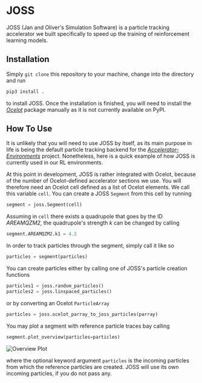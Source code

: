 # JOSS

JOSS (Jan and Oliver's Simulation Software) is a particle tracking accelerator we built specifically to speed up the training of reinforcement learning models.

## Installation

Simply `git clone` this repository to your machine, change into the directory and run

```bash
pip3 install .
```

to install JOSS. Once the installation is finished, you will need to install the [_Ocelot_](https://github.com/ocelot-collab/ocelot) package manually as it is not currently available on PyPI.

## How To Use

It is unlikely that you will need to use JOSS by itself, as its main purpose in life is being the default particle tracking backend for the [_Accelerator-Environments_](https://github.com/desy-ml/accelerator-environments) project. Nonetheless, here is a quick example of how JOSS is currently used in our RL environments.

At this point in development, JOSS is rather integrated with Ocelot, because of the number of Ocelot-defined accelerator sections we use. You will therefore need an Ocelot cell defined as a list of Ocelot elements. We call this variable `cell`. You can create a JOSS `Segment` from this cell by running

```python
segment = joss.Segment(cell)
```

Assuming in `cell` there exists a quadrupole that goes by the ID *AREAMQZM2*, the quadrupole's strength *k* can be changed by calling

```python
segment.AREAMQZM2.k1 = 4.2
```

In order to track particles through the segment, simply call it like so

```python
particles = segment(particles)
````

You can create particles either by calling one of JOSS's particle creation functions

```python
particles1 = joss.random_particles()
particles2 = joss.linspaced_particles()
```

or by converting an Ocelot `ParticleArray`

```python
particles = joss.ocelot_parray_to_joss_particles(parray)
```

You may plot a segment with reference particle traces bay calling

```python
segment.plot_overview(particles=particles)
```

![Overview Plot](images/misalignment.png)

where the optional keyword argument `particles` is the incoming particles from which the reference particles are created. JOSS will use its own incoming particles, if you do not pass any.

